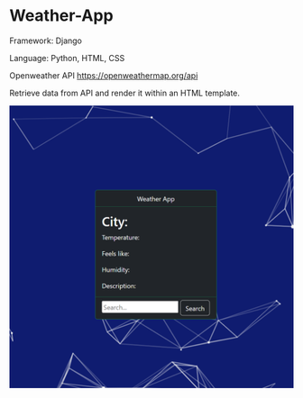 # Weather-App

Framework: Django

Language: Python, HTML, CSS

Openweather API https://openweathermap.org/api

Retrieve data from API and render it within an HTML template.


![Screenshot](image1.png)
